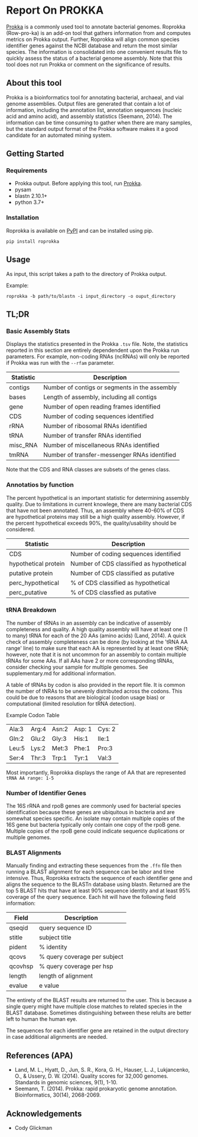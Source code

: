 # Report On PROKKA
[Prokka](https://github.com/tseemann/prokka) is a commonly used tool to annotate bacterial genomes. Roprokka (Row-pro-ka) is an add-on tool that gathers information from and computes metrics on Prokka output. Further, Roprokka will align common species identifier genes against the NCBI database and return the most similar species. The information is consolidated into one convenient results file to quickly assess the status of a bacterial genome assembly. Note that this tool does not run Prokka or comment on the significance of results.

## About this tool
Prokka is a bioinformatics tool for annotating bacterial, archaeal, and vial genome assemblies. Output files are generated that contain a lot of information, including the annotation list, annotation sequences (nucleic acid and amino acid), and assembly statistics (Seemann, 2014). The information can be time consuming to gather when there are many samples, but the standard output format of the Prokka software makes it a good candidate for an automated mining system.

## Getting Started

### Requirements
* Prokka output. Before applying this tool, run [Prokka](https://github.com/tseemann/prokka). 
* pysam
* blastn 2.10.1+
* python 3.7+

### Installation
Roprokka is available on [PyPI](https://pypi.org/project/roprokka/) and can be installed using pip.

```
pip install roprokka
```


## Usage

As input, this script takes a path to the directory of Prokka output.

Example: 
```
roprokka -b path/to/blastn -i input_directory -o ouput_directory
```


## TL;DR

### Basic Assembly Stats
Displays the statistics presented in the Prokka `.tsv` file. Note, the statistics reported in this section are entirely dependendent upon the Prokka run parameters. For example, non-coding RNAs (ncRNAs) will only be reported if Prokka was run with the `--rfam` parameter.

| Statistic | Description |
| --------- | ----------- |
| contigs | Number of contigs or segments in the assembly |
| bases | Length of assembly, including all contigs |
| gene | Number of open reading frames identified |
| CDS | Number of coding sequences identified |
| rRNA | Number of ribosomal RNAs identified |
| tRNA | Number of transfer RNAs identified |
| misc_RNA | Number of miscellaneous RNAs identified |
| tmRNA | Number of transfer-messenger RNAs identified |

Note that the CDS and RNA classes are subsets of the genes class.

### Annotatios by function
The percent hypothetical is an important statistic for determining assembly quality. Due to limitations in current knowlege, there are many bacterial CDS that have not been annotated. Thus, an assembly where 40-60% of CDS are hypothetical proteins may still be a high quality assembly. However, if the percent hypothetical exceeds 90%, the quality/usability should be considered.

| Statistic | Description |
| --------- | ----------- |
| CDS | Number of coding sequences identified |
| hypothetical protein | Number of CDS classified as hypothetical |
| putative protein | Number of CDS classified as putative |
| perc_hypothetical | % of CDS classified as hypothetical |
| perc_putative | % of CDS classfied as putative |

### tRNA Breakdown
The number of tRNAs in an assembly can be indicative of assembly completeness and quality. A high quality assembly will have at least one (1 to many) tRNA for each of the 20 AAs (amino acids) (Land, 2014). A quick check of assembly completeness can be done (by looking at the 'tRNA AA range' line) to make sure that each AA is represented by at least one tRNA; however, note that it is not uncommon for an assembly to contain multiple tRNAs for some AAs. If all AAs have 2 or more corresponding tRNAs, consider checking your sample for multiple genomes. See supplementary.md for additional information.

A table of tRNAs by codon is also provided in the report file. It is common the number of tNRAs to be unevenly distributed across the codons. This could be due to reasons that are biological (codon usage bias) or computational (limited resolution for tRNA detection).

Example Codon Table

|           |           |           |           |           |
| --------- | --------- | --------- | --------- | --------- |
| Ala:3 | Arg:4 | Asn:2 | Asp: 1 | Cys: 2 |
| Gln:2 | Glu:2 | Gly:3 | His:1 | Ile:1 |
| Leu:5 | Lys:2 | Met:3 | Phe:1 | Pro:3 |
| Ser:4 | Thr:3 | Trp:1 | Tyr:1 | Val:3 |


Most importantly, Roprokka displays the range of AA that are represented
```tRNA AA range: 1-5```


### Number of Identifier Genes
The 16S rRNA and rpoB genes are commonly used for bacterial species identification because these genes are ubiquitous in bacteria and are somewhat species specific. An isolate may contain multiple copies of the 16S gene but bacteria typically only contain one copy of the rpoB gene. Multiple copies of the rpoB gene could indicate sequence duplications or multiple genomes.

### BLAST Alignments
Manually finding and extracting these sequences from the `.ffn` file then running a BLAST alignment for each sequence can be labor and time intensive. Thus, Roprokka extracts the sequence of each identifier gene and aligns the sequence to the BLASTn database using blastn. Returned are the top 5 BLAST hits that have at least 90% sequence identity and at least 95% coverage of the query sequence. Each hit will have the following field information: 

| Field | Description |
| ----- | ----------- |
| qseqid | query sequence ID |
| stitle | subject title |
| pident | % identity |
| qcovs | % query coverage per subject|
| qcovhsp | % query coverage per hsp |
| length | length of alignment |
| evalue | e value |

The entirety of the BLAST results are returned to the user. This is because a single query might have multiple close matches to related species in the BLAST database. Sometimes distinguishing between these relults are better left to human the human eye.

The sequences for each identifier gene are retained in the output directory in case additional alignments are needed. 


## References (APA)
* Land, M. L., Hyatt, D., Jun, S. R., Kora, G. H., Hauser, L. J., Lukjancenko, O., & Ussery, D. W. (2014). Quality scores for 32,000 genomes. Standards in genomic sciences, 9(1), 1-10.
* Seemann, T. (2014). Prokka: rapid prokaryotic genome annotation. Bioinformatics, 30(14), 2068-2069.

## Acknowledgements
* Cody Glickman
